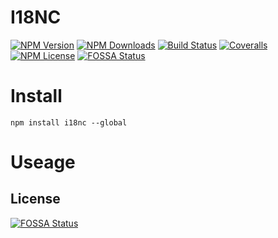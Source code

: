I18NC
==================


[![NPM Version][npm-image]][npm-url]
[![NPM Downloads][downloads-image]][npm-url]
[![Build Status][travis-image]][travis-url]
[![Coveralls][coveralls-image]][coveralls-url]
[![NPM License][license-image]][npm-url]
[![FOSSA Status](https://app.fossa.io/api/projects/git%2Bgithub.com%2FBacra%2Fnode-i18nc-cli.svg?type=shield)](https://app.fossa.io/projects/git%2Bgithub.com%2FBacra%2Fnode-i18nc-cli?ref=badge_shield)

# Install
```
npm install i18nc --global
```

# Useage




[npm-image]: http://img.shields.io/npm/v/i18nc.svg
[downloads-image]: http://img.shields.io/npm/dm/i18nc.svg
[npm-url]: https://www.npmjs.org/package/i18nc
[travis-image]: http://img.shields.io/travis/Bacra/node-i18nc-cli/master.svg?label=linux
[travis-url]: https://travis-ci.org/Bacra/node-i18nc-cli
[coveralls-image]: https://img.shields.io/coveralls/Bacra/node-i18nc-cli.svg
[coveralls-url]: https://coveralls.io/github/Bacra/node-i18nc-cli
[license-image]: http://img.shields.io/npm/l/i18nc.svg


## License
[![FOSSA Status](https://app.fossa.io/api/projects/git%2Bgithub.com%2FBacra%2Fnode-i18nc-cli.svg?type=large)](https://app.fossa.io/projects/git%2Bgithub.com%2FBacra%2Fnode-i18nc-cli?ref=badge_large)